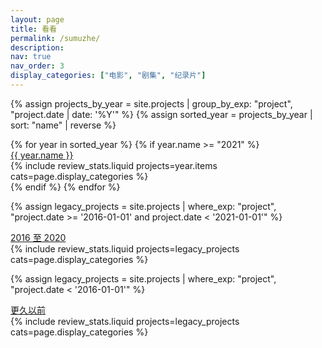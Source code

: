 ```yaml
---
layout: page
title: 看看
permalink: /sumuzhe/
description:
nav: true
nav_order: 3
display_categories: ["电影", "剧集", "纪录片"]
---
```


{% assign projects_by_year = site.projects | group_by_exp: "project", "project.date | date: '%Y'" %}
{% assign sorted_year = projects_by_year | sort: "name" | reverse %}

<!-- pages/projects.md -->
<div class="projects">
  {% for year in sorted_year %}
    {% if year.name >= "2021" %}
      <div class="year">
        <a href="{{ year.name | prepend: '/sumuzhe/' | prepend: site.baseurl}}">
        <i class="fa-solid fa-calendar fa-sm"></i>
          {{ year.name }}
        </a>
      </div>
      <div class="review-stats">
        {% include review_stats.liquid projects=year.items cats=page.display_categories %}
      </div>
    {% endif %}
  {% endfor %}

  {% assign legacy_projects = site.projects | where_exp: "project", "project.date >= '2016-01-01' and project.date < '2021-01-01'" %}
    <div class="year">
      <a href="{{ '2016-2020' | prepend: '/sumuzhe/' | prepend: site.baseurl}}">
        <i class="fa-solid fa-calendar fa-sm"></i>
          2016 至 2020
      </a>
    </div>
    <div class="review-stats">
      {% include review_stats.liquid projects=legacy_projects cats=page.display_categories %}
    </div>

  {% assign legacy_projects = site.projects | where_exp: "project", "project.date < '2016-01-01'" %}
    <div class="year">
      <a href="{{ 'before2016' | prepend: '/sumuzhe/' | prepend: site.baseurl}}">
        <i class="fa-solid fa-calendar fa-sm"></i>
          更久以前
      </a>
    </div>
    <div class="review-stats">
      {% include review_stats.liquid projects=legacy_projects cats=page.display_categories %}
    </div>
</div>
